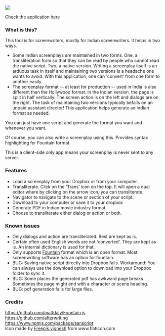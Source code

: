     
  ![](app_use.gif)
  
  
  Check the application [here](https://venkatgoud.github.io/ften-web)
  
  <h3> What is this? </h3>
  <p>This tool is for screenwriters, mostly for Indian screenwriters. It helps in two ways. </p>
  <ul> 
    <li>Some Indian screenplays are maintained in two forms. One, a transliteration form 
      so that they can be read by people who cannot read the native script. Two, a native version. Writing a screenplay itself is an arduous task in itself and maintaining two versions is a headache one wants to avoid. With this application, one can 'convert' from one form to another easily.
    </li>
    <li>
      The screenplay format -- at least for production -- used in India is also different than the Hollywood format. In the Indian version, the page is split in half vertically. The screen action is on the left and dialogs are on the right. The task of maintaining two versions typically befalls on an unpaid assistant director! This application helps generate an Indian format as needed.
    </li>
  </ul>
  <p> You can just have one script and generate the format you want and whenever you want.</p>
  <p> Of course, you can also write a screenplay using this. Provides syntax highlighting for Fountain format.</p>
  <p> This is a client-side only app means your screenplay is never sent to any server.</p>
  <h3> Features </h3>
    <ul>
      <li>Load a screenplay from your Dropbox or from your computer.</li>
      <li>Transliterate. Click on the 'Trans' icon on the top. It will open a dual editor where by clicking on the arrow icon, you can transliterate.</li>
      <li>Navigator to navigate to the scene or section of your script.</li>
      <li>Download to your computer or save it to your dropbox</li>
      <li>Generate PDF in Indian movie industry format</li>
      <li>Choose to transliterate either dialog or action or both.</li>
    </ul>
  <h3> Known issues </h3>
  <ul>
    <li>Only dialogs and action are transliterated. Rest are kept as is.</li>     
    <li>Certain often used English words are not 'converted'. They are kept as is. An internal dictionary is used for that.</li>
    <li>Only supports <a href="http://fountain.io">Fountain</a> format which is an open format. Most screenwriting software has an option for fountain.</li>
    <li>BUG: Saving native script directly into Dropbox fails. Workaround: You can always use the download option to download into your Dropbox folder to sync it.</li>
    <li>BUG: Some places the generated pdf has awkward page breaks. Sometimes the page might end with a character or scene heading.</li>     
    <li>BUG: pdf generation fails for large files.</li>     
  </ul>   
  <h3> Credits </h3>
  <a href="https://github.com/mattdaly/Fountain.js">https://github.com/mattdaly/Fountain.js</a><br/> 
  <a href="https://github.com/afterwriting">https://github.com/afterwriting</a><br/> 
  <a href="https://www.npmjs.com/package/sanscript">https://www.npmjs.com/package/sanscript</a> <br/>
  Icon made by <a href="https://www.flaticon.com/authors/vignesh-oviyan">Freepik,vignesh</a> from www.flaticon.com 


